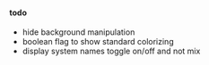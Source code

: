 #### todo 

- hide background manipulation
- boolean flag to show standard colorizing
- display system names toggle on/off and not mix 
